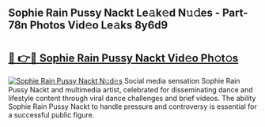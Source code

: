 ## Sophie Rain Pussy Nackt Le𝚊k𝚎d N𝚞𝚍es - Part-78n Photos Vid𝚎o Le𝚊ks 8y6d9

# <h2><a href="http://fb0jr7p.evod.top/?m=Sophie+Rain+Pussy+Nackt">🔗 👉🔴 Sophie Rain Pussy Nackt Vid𝚎o Ph𝚘t𝚘s</a></h2>

[![Sophie Rain Pussy Nackt N𝚞d𝚎s](https://i.imgur.com/8V9OHl7.gif)](http://fb0jr7p.evod.top/?m=Sophie+Rain+Pussy+Nackt)
Social media sensation Sophie Rain Pussy Nackt and multimedia artist, celebrated for disseminating dance and lifestyle content through viral dance challenges and brief videos. The ability Sophie Rain Pussy Nackt to handle pressure and controversy is essential for a successful public figure. 
